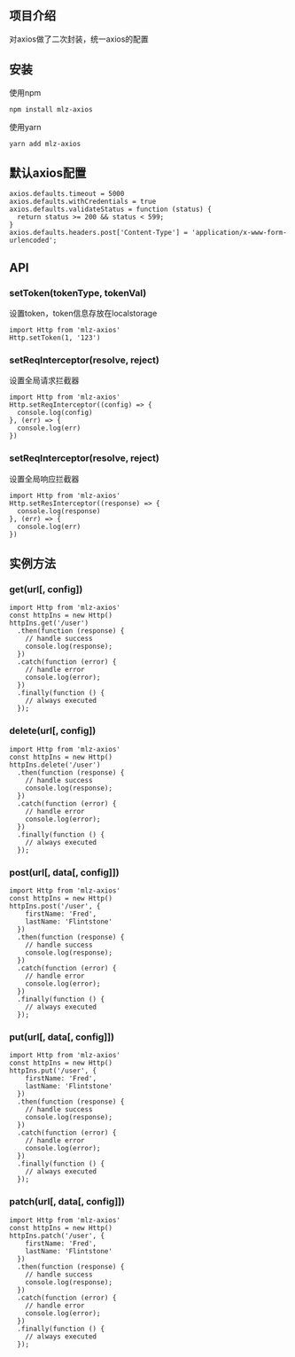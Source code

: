 ## 项目介绍
对axios做了二次封装，统一axios的配置
## 安装
使用npm
```
npm install mlz-axios
```
使用yarn
```
yarn add mlz-axios
```
## 默认axios配置
```
axios.defaults.timeout = 5000
axios.defaults.withCredentials = true
axios.defaults.validateStatus = function (status) {
  return status >= 200 && status < 599; 
}
axios.defaults.headers.post['Content-Type'] = 'application/x-www-form-urlencoded';
```
## API
### setToken(tokenType, tokenVal)
设置token，token信息存放在localstorage
```
import Http from 'mlz-axios'
Http.setToken(1, '123')
```
### setReqInterceptor(resolve, reject)
设置全局请求拦截器
```
import Http from 'mlz-axios'
Http.setReqInterceptor((config) => {
  console.log(config)
}, (err) => {
  console.log(err)
})
```
### setReqInterceptor(resolve, reject)
设置全局响应拦截器
```
import Http from 'mlz-axios'
Http.setResInterceptor((response) => {
  console.log(response)
}, (err) => {
  console.log(err)
})
```
## 实例方法
### get(url[, config])
```
import Http from 'mlz-axios'
const httpIns = new Http()
httpIns.get('/user')
  .then(function (response) {
    // handle success
    console.log(response);
  })
  .catch(function (error) {
    // handle error
    console.log(error);
  })
  .finally(function () {
    // always executed
  });
```
### delete(url[, config])
```
import Http from 'mlz-axios'
const httpIns = new Http()
httpIns.delete('/user')
  .then(function (response) {
    // handle success
    console.log(response);
  })
  .catch(function (error) {
    // handle error
    console.log(error);
  })
  .finally(function () {
    // always executed
  });
```
### post(url[, data[, config]])
```
import Http from 'mlz-axios'
const httpIns = new Http()
httpIns.post('/user', {
    firstName: 'Fred',
    lastName: 'Flintstone'
  })
  .then(function (response) {
    // handle success
    console.log(response);
  })
  .catch(function (error) {
    // handle error
    console.log(error);
  })
  .finally(function () {
    // always executed
  });
```
### put(url[, data[, config]])
```
import Http from 'mlz-axios'
const httpIns = new Http()
httpIns.put('/user', {
    firstName: 'Fred',
    lastName: 'Flintstone'
  })
  .then(function (response) {
    // handle success
    console.log(response);
  })
  .catch(function (error) {
    // handle error
    console.log(error);
  })
  .finally(function () {
    // always executed
  });
```
### patch(url[, data[, config]])
```
import Http from 'mlz-axios'
const httpIns = new Http()
httpIns.patch('/user', {
    firstName: 'Fred',
    lastName: 'Flintstone'
  })
  .then(function (response) {
    // handle success
    console.log(response);
  })
  .catch(function (error) {
    // handle error
    console.log(error);
  })
  .finally(function () {
    // always executed
  });
```


